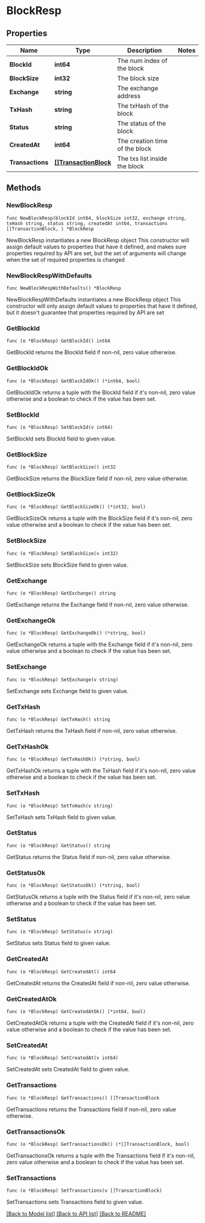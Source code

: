 # BlockResp

## Properties

Name | Type | Description | Notes
------------ | ------------- | ------------- | -------------
**BlockId** | **int64** | The num index of the block | 
**BlockSize** | **int32** | The block size | 
**Exchange** | **string** | The exchange address | 
**TxHash** | **string** | The txHash of the block | 
**Status** | **string** | The status of the block | 
**CreatedAt** | **int64** | The creation time of the block | 
**Transactions** | [**[]TransactionBlock**](TransactionBlock.md) | The txs list inside the block | 

## Methods

### NewBlockResp

`func NewBlockResp(blockId int64, blockSize int32, exchange string, txHash string, status string, createdAt int64, transactions []TransactionBlock, ) *BlockResp`

NewBlockResp instantiates a new BlockResp object
This constructor will assign default values to properties that have it defined,
and makes sure properties required by API are set, but the set of arguments
will change when the set of required properties is changed

### NewBlockRespWithDefaults

`func NewBlockRespWithDefaults() *BlockResp`

NewBlockRespWithDefaults instantiates a new BlockResp object
This constructor will only assign default values to properties that have it defined,
but it doesn't guarantee that properties required by API are set

### GetBlockId

`func (o *BlockResp) GetBlockId() int64`

GetBlockId returns the BlockId field if non-nil, zero value otherwise.

### GetBlockIdOk

`func (o *BlockResp) GetBlockIdOk() (*int64, bool)`

GetBlockIdOk returns a tuple with the BlockId field if it's non-nil, zero value otherwise
and a boolean to check if the value has been set.

### SetBlockId

`func (o *BlockResp) SetBlockId(v int64)`

SetBlockId sets BlockId field to given value.


### GetBlockSize

`func (o *BlockResp) GetBlockSize() int32`

GetBlockSize returns the BlockSize field if non-nil, zero value otherwise.

### GetBlockSizeOk

`func (o *BlockResp) GetBlockSizeOk() (*int32, bool)`

GetBlockSizeOk returns a tuple with the BlockSize field if it's non-nil, zero value otherwise
and a boolean to check if the value has been set.

### SetBlockSize

`func (o *BlockResp) SetBlockSize(v int32)`

SetBlockSize sets BlockSize field to given value.


### GetExchange

`func (o *BlockResp) GetExchange() string`

GetExchange returns the Exchange field if non-nil, zero value otherwise.

### GetExchangeOk

`func (o *BlockResp) GetExchangeOk() (*string, bool)`

GetExchangeOk returns a tuple with the Exchange field if it's non-nil, zero value otherwise
and a boolean to check if the value has been set.

### SetExchange

`func (o *BlockResp) SetExchange(v string)`

SetExchange sets Exchange field to given value.


### GetTxHash

`func (o *BlockResp) GetTxHash() string`

GetTxHash returns the TxHash field if non-nil, zero value otherwise.

### GetTxHashOk

`func (o *BlockResp) GetTxHashOk() (*string, bool)`

GetTxHashOk returns a tuple with the TxHash field if it's non-nil, zero value otherwise
and a boolean to check if the value has been set.

### SetTxHash

`func (o *BlockResp) SetTxHash(v string)`

SetTxHash sets TxHash field to given value.


### GetStatus

`func (o *BlockResp) GetStatus() string`

GetStatus returns the Status field if non-nil, zero value otherwise.

### GetStatusOk

`func (o *BlockResp) GetStatusOk() (*string, bool)`

GetStatusOk returns a tuple with the Status field if it's non-nil, zero value otherwise
and a boolean to check if the value has been set.

### SetStatus

`func (o *BlockResp) SetStatus(v string)`

SetStatus sets Status field to given value.


### GetCreatedAt

`func (o *BlockResp) GetCreatedAt() int64`

GetCreatedAt returns the CreatedAt field if non-nil, zero value otherwise.

### GetCreatedAtOk

`func (o *BlockResp) GetCreatedAtOk() (*int64, bool)`

GetCreatedAtOk returns a tuple with the CreatedAt field if it's non-nil, zero value otherwise
and a boolean to check if the value has been set.

### SetCreatedAt

`func (o *BlockResp) SetCreatedAt(v int64)`

SetCreatedAt sets CreatedAt field to given value.


### GetTransactions

`func (o *BlockResp) GetTransactions() []TransactionBlock`

GetTransactions returns the Transactions field if non-nil, zero value otherwise.

### GetTransactionsOk

`func (o *BlockResp) GetTransactionsOk() (*[]TransactionBlock, bool)`

GetTransactionsOk returns a tuple with the Transactions field if it's non-nil, zero value otherwise
and a boolean to check if the value has been set.

### SetTransactions

`func (o *BlockResp) SetTransactions(v []TransactionBlock)`

SetTransactions sets Transactions field to given value.



[[Back to Model list]](../README.md#documentation-for-models) [[Back to API list]](../README.md#documentation-for-api-endpoints) [[Back to README]](../README.md)


